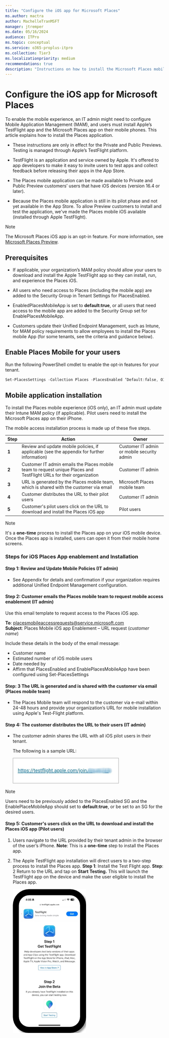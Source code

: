 ```yaml
---
title: "Configure the iOS app for Microsoft Places"
ms.author: mactra
author: MachelleTranMSFT
manager: jtremper
ms.date: 05/16/2024
audience: ITPro
ms.topic: conceptual
ms.service: o365-proplus-itpro
ms.collection: Tier3
ms.localizationpriority: medium
recommendations: true
description: "Instructions on how to install the Microsoft Places mobile app (iOS only)."
---
```

# Configure the iOS app for Microsoft Places

To enable the mobile experience, an IT admin might need to configure Mobile Application Management (MAM), and users must install Apple’s TestFlight app and the Microsoft Places app on their mobile phones. This article explains how to install the Places application.

- These instructions are only in effect for the Private and Public Previews. Testing is managed through Apple’s TestFlight platform.

- TestFlight is an application and service owned by Apple. It's offered to app developers to make it easy to invite users to test apps and collect feedback before releasing their apps in the App Store.

- The Places mobile application can be made available to Private and Public Preview customers’ users that have iOS devices (version 16.4 or later).  

- Because the Places mobile application is still in its pilot phase and not yet available in the App Store. To allow Preview customers to install and test the application, we've made the Places mobile iOS available (installed through Apple TestFlight).

> [!NOTE]
> The Microsoft Places iOS app is an opt-in feature. For more information, see [Microsoft Places Preview](https://www.microsoft.com/en-us/microsoft-places).

## Prerequisites

- If applicable, your organization’s MAM policy should allow your users to download and install the Apple TestFlight app so they can install, run, and experience the Places iOS.

- All users who need access to Places (including the mobile app) are added to the Security Group in Tenant Settings for PlacesEnabled.

- EnabledPlacesMobileApp is set to **default:true**, or all users that need access to the mobile app are added to the Security Group set for EnablePlacesMobileApp.

- Customers update their Unified Endpoint Management, such as Intune, for MAM policy requirements to allow employees to install the Places mobile App (for some tenants, see the criteria and guidance below).

## Enable Places Mobile for your users

Run the following PowerShell cmdlet to enable the opt-in features for your tenant.

```powershell
Set-PlacesSettings -Collection Places -PlacesEnabled ‘Default:false, OID<Security Group OID>@<TenantId>:true’ -EnablePlacesMobileApp ‘Default:true’ 
```

## Mobile application installation 

To install the Places mobile experience (iOS only), an IT admin must update their Intune MAM policy (if applicable). Pilot users need to install the Microsoft Places app on their iPhone.

The mobile access installation process is made up of these five steps.

|Step  |Action     |Owner     |
|---------|---------|---------|
|**1**|Review and update mobile policies, if applicable (see the appendix for further information) |Customer IT admin or mobile security admin  |
|**2**|Customer IT admin emails the Places mobile team to request unique Places and TestFlight URLs for their organization | Customer IT admin |
|**3**|URL is generated by the Places mobile team, which is shared with the customer via email |Microsoft Places mobile team |
|**4**|Customer distributes the URL to their pilot users |Customer IT admin |
|**5**|Customer's pilot users click on the URL to download and install the Places iOS app |Pilot users |

> [!NOTE]
> It's a **one-time** process to install the Places app on your iOS mobile device. Once the Places app is installed, users can open it from their mobile home screens.

### Steps for iOS Places App enablement and Installation

#### Step 1: Review and Update Mobile Policies (IT admin)

- See Appendix for details and confirmation if your organization requires additional Unified Endpoint Management configuration.

#### Step 2: Customer emails the Places mobile team to request mobile access enablement (IT admin)

Use this email template to request access to the Places iOS app.

**To**: placesmobileaccessrequests@service.microsoft.com<br>
**Subject**: Places Mobile iOS app Enablement – URL request (*customer name*)

Include these details in the body of the email message:
- Customer name
- Estimated number of iOS mobile users
- Date needed by
- Affirm that PlacesEnabled and EnablePlacesMobileApp have been configured using Set-PlacesSettings

#### Step: 3 The URL is generated and is shared with the customer via email (Places mobile team)

- The Places Mobile team will respond to the customer via e-mail within 24-48 hours and provide your organization’s URL for mobile installation using Apple's Test-Flight platform.

#### Step 4: The customer distributes the URL to their users (IT admin)

- The customer admin shares the URL with all iOS pilot users in their tenant.

   The following is a sample URL:

   ![Screenshot of a sample URL to be shared by admins.](../images/places/configure-ios-app-001.png)

> [!NOTE]
> Users need to be previously added to the PlacesEnabled SG and the EnablePlaceMobileApp should set to **default:true**, or be set to an SG for the desired users.

#### Step 5: Customer's users click on the URL to download and install the Places iOS app (Pilot users)

1. Users navigate to the URL provided by their tenant admin in the browser of the user’s iPhone. **Note**: This is a **one-time** step to install the Places app.
2. The Apple TestFlight app installation will direct users to a two-step process to install the Places app. **Step 1**: Install the Test Flight app. **Step**: 2 Return to the URL and tap on **Start Testing.** This will launch the TestFlight app on the device and make the user eligible to install the Places app.

   ![Screenshot of the AppleTestFlight app on an iPhone.](../images/places/configure-ios-app-002b.png)


